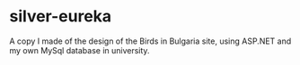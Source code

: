 # silver-eureka
A copy I made of the design of the Birds in Bulgaria site, using ASP.NET and my own MySql database in university.
